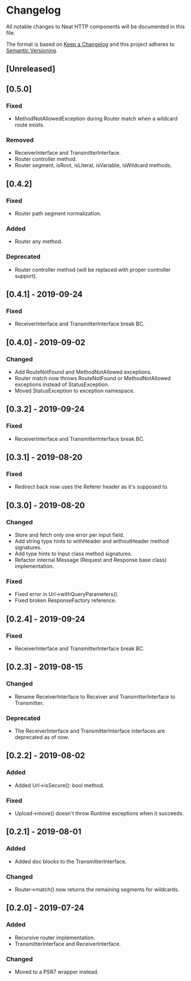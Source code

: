 # Changelog
All notable changes to Neat HTTP components will be documented in this file.

The format is based on [Keep a Changelog](https://keepachangelog.com/en/1.0.0/)
and this project adheres to [Semantic Versioning](https://semver.org/spec/v2.0.0.html).

## [Unreleased]

## [0.5.0]
### Fixed
- MethodNotAllowedException during Router match when a wildcard route exists.

### Removed
- ReceiverInterface and TransmitterInterface.
- Router controller method.
- Router segment, isRoot, isLiteral, isVariable, isWildcard methods.

## [0.4.2]
### Fixed
- Router path segment normalization.

### Added
- Router any method.

### Deprecated
- Router controller method (will be replaced with proper controller support).

## [0.4.1] - 2019-09-24
### Fixed
- ReceiverInterface and TransmitterInterface break BC.

## [0.4.0] - 2019-09-02
### Changed
- Add RouteNotFound and MethodNotAllowed exceptions.
- Router match now throws RouteNotFound or MethodNotAllowed exceptions instead of StatusException.
- Moved StatusException to exception namespace. 

## [0.3.2] - 2019-09-24
### Fixed
- ReceiverInterface and TransmitterInterface break BC.

## [0.3.1] - 2019-08-20
### Fixed
- Redirect back now uses the Referer header as it's supposed to.

## [0.3.0] - 2019-08-20
### Changed
- Store and fetch only one error per input field.
- Add string type hints to withHeader and withoutHeader method signatures.
- Add type hints to Input class method signatures.
- Refactor internal Message (Request and Response base class) implementation.

### Fixed
- Fixed error in Url->withQueryParameters().
- Fixed broken ResponseFactory reference.

## [0.2.4] - 2019-09-24
### Fixed
- ReceiverInterface and TransmitterInterface break BC.

## [0.2.3] - 2019-08-15
### Changed
- Rename ReceiverInterface to Receiver and TransmitterInterface to Transmitter.

### Deprecated
- The ReceiverInterface and TransmitterInterface interfaces are deprecated as of now.

## [0.2.2] - 2019-08-02
### Added
- Added Url->isSecure(): bool method.

### Fixed
- Upload->move() doesn't throw Runtime exceptions when it succeeds.

## [0.2.1] - 2019-08-01
### Added
- Added doc blocks to the TransmitterInterface.

### Changed
- Router->match() now returns the remaining segments for wildcards.

## [0.2.0] - 2019-07-24
### Added
- Recursive router implementation.
- TransmitterInterface and ReceiverInterface.

### Changed
- Moved to a PSR7 wrapper instead.
